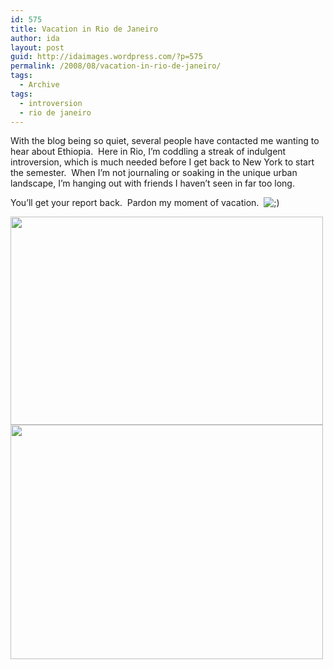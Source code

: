 ```yaml
---
id: 575
title: Vacation in Rio de Janeiro
author: ida
layout: post
guid: http://idaimages.wordpress.com/?p=575
permalink: /2008/08/vacation-in-rio-de-janeiro/
tags:
  - Archive
tags:
  - introversion
  - rio de janeiro
---
```

With the blog being so quiet, several people have contacted me wanting to hear about Ethiopia.  Here in Rio, I’m coddling a streak of indulgent introversion, which is much needed before I get back to New York to start the semester.  When I’m not journaling or soaking in the unique urban landscape, I’m hanging out with friends I haven’t seen in far too long.

You’ll get your report back.  Pardon my moment of vacation.  <img src="http://uncommonplaces.com/wp-includes/images/smilies/icon_wink.gif" alt=";)" class="wp-smiley" /> 

<img class="alignnone size-full wp-image-576" src="http://idaimages.files.wordpress.com/2008/08/_mg_8762.jpg" alt="" width="500" height="333" />

<img class="alignnone size-full wp-image-577" src="http://idaimages.files.wordpress.com/2008/08/08-08-17dykemafia02.jpg" alt="" width="500" height="375" />